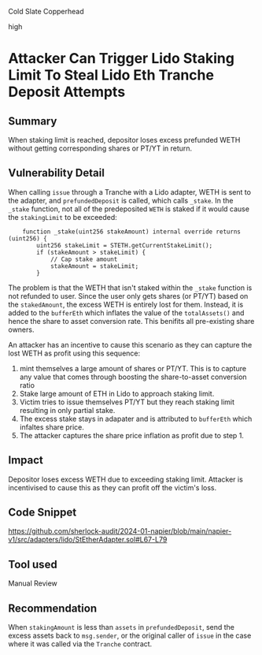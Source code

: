 Cold Slate Copperhead

high

# Attacker Can Trigger Lido Staking Limit To Steal Lido Eth Tranche Deposit Attempts

## Summary

When staking limit is reached, depositor loses excess prefunded WETH without getting corresponding shares or PT/YT in return.

## Vulnerability Detail

When calling `issue` through a Tranche with a Lido adapter, WETH is sent to the adapter, and `prefundedDeposit` is called, which calls `_stake`. In the `_stake` function, not all of the predeposited `WETH` is staked if it would cause the `stakingLimit` to be exceeded:

```solidity
    function _stake(uint256 stakeAmount) internal override returns (uint256) {
        uint256 stakeLimit = STETH.getCurrentStakeLimit();
        if (stakeAmount > stakeLimit) {
            // Cap stake amount
            stakeAmount = stakeLimit;
        }
```
The problem is that the WETH that isn't staked within the `_stake` function is not refunded to user. Since the user only gets shares (or PT/YT) based on the `stakedAmount`, the excess WETH is entirely lost for them. Instead, it is added to the `bufferEth` which inflates the value of the `totalAssets()` and hence the share to asset conversion rate. This benifits all pre-existing share owners.

An attacker has an incentive to cause this scenario as they can capture the lost WETH as profit using this sequence:

1. mint themselves a large amount of shares or PT/YT. This is to capture any value that comes through boosting the share-to-asset conversion ratio
2. Stake large amount of ETH in Lido to approach staking limit.
3. Victim tries to issue themselves PT/YT but they reach staking limit resulting in only partial stake.
4. The excess stake stays in adapater and is attributed to `bufferEth` which infaltes share price.
5. The attacker captures the share price inflation as profit due to step 1.

## Impact

Depositor loses excess WETH due to exceeding staking limit. Attacker is incentivised to cause this as they can profit off the victim's loss.

## Code Snippet

https://github.com/sherlock-audit/2024-01-napier/blob/main/napier-v1/src/adapters/lido/StEtherAdapter.sol#L67-L79

## Tool used

Manual Review

## Recommendation

When `stakingAmount` is less than `assets` in `prefundedDeposit`, send the excess assets back to `msg.sender`, or the original caller of `issue` in the case where it was called via the `Tranche` contract.